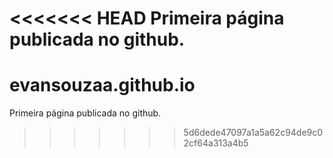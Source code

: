 <<<<<<< HEAD
Primeira página publicada no github.
=======
# evansouzaa.github.io
Primeira página publicada no github.
>>>>>>> 5d6dede47097a1a5a62c94de9c02cf64a313a4b5
